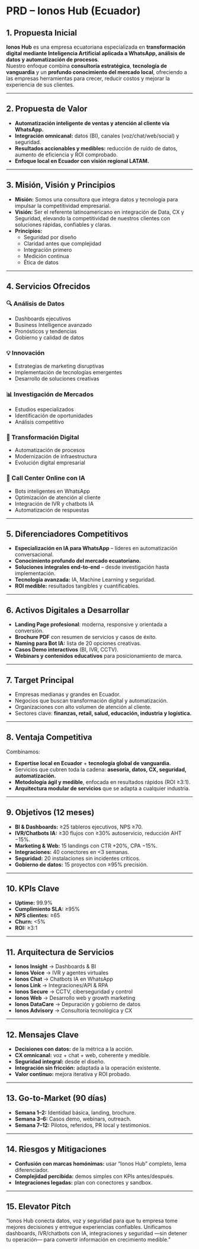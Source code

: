 # PRD – Ionos Hub (Ecuador)

## 1. Propuesta Inicial
**Ionos Hub** es una empresa ecuatoriana especializada en **transformación digital mediante Inteligencia Artificial aplicada a WhatsApp, análisis de datos y automatización de procesos**.  
Nuestro enfoque combina **consultoría estratégica**, **tecnología de vanguardia** y un **profundo conocimiento del mercado local**, ofreciendo a las empresas herramientas para crecer, reducir costos y mejorar la experiencia de sus clientes.

---

## 2. Propuesta de Valor
- **Automatización inteligente de ventas y atención al cliente vía WhatsApp.**  
- **Integración omnicanal:** datos (BI), canales (voz/chat/web/social) y seguridad.  
- **Resultados accionables y medibles:** reducción de ruido de datos, aumento de eficiencia y ROI comprobado.  
- **Enfoque local en Ecuador con visión regional LATAM.**  

---

## 3. Misión, Visión y Principios
- **Misión:** Somos una consultora que integra datos y tecnología para impulsar la competitividad empresarial.  
- **Visión:** Ser el referente latinoamericano en integración de Data, CX y Seguridad, elevando la competitividad de nuestros clientes con soluciones rápidas, confiables y claras.  
- **Principios:**  
  - Seguridad por diseño  
  - Claridad antes que complejidad  
  - Integración primero  
  - Medición continua  
  - Ética de datos  

---

## 4. Servicios Ofrecidos
### 🔍 Análisis de Datos  
- Dashboards ejecutivos  
- Business Intelligence avanzado  
- Pronósticos y tendencias  
- Gobierno y calidad de datos  

### 💡 Innovación  
- Estrategias de marketing disruptivas  
- Implementación de tecnologías emergentes  
- Desarrollo de soluciones creativas  

### 📊 Investigación de Mercados  
- Estudios especializados  
- Identificación de oportunidades  
- Análisis competitivo  

### 🚀 Transformación Digital  
- Automatización de procesos  
- Modernización de infraestructura  
- Evolución digital empresarial  

### 🤖 Call Center Online con IA  
- Bots inteligentes en WhatsApp  
- Optimización de atención al cliente  
- Integración de IVR y chatbots IA  
- Automatización de respuestas  

---

## 5. Diferenciadores Competitivos
- **Especialización en IA para WhatsApp** – líderes en automatización conversacional.  
- **Conocimiento profundo del mercado ecuatoriano.**  
- **Soluciones integrales end-to-end** – desde investigación hasta implementación.  
- **Tecnología avanzada:** IA, Machine Learning y seguridad.  
- **ROI medible:** resultados tangibles y cuantificables.  

---

## 6. Activos Digitales a Desarrollar
- **Landing Page profesional**: moderna, responsive y orientada a conversión.  
- **Brochure PDF** con resumen de servicios y casos de éxito.  
- **Naming para Bot IA:** lista de 20 opciones creativas.  
- **Casos Demo interactivos** (BI, IVR, CCTV).  
- **Webinars y contenidos educativos** para posicionamiento de marca.  

---

## 7. Target Principal
- Empresas medianas y grandes en Ecuador.  
- Negocios que buscan transformación digital y automatización.  
- Organizaciones con alto volumen de atención al cliente.  
- Sectores clave: **finanzas, retail, salud, educación, industria y logística.**  

---

## 8. Ventaja Competitiva
Combinamos:  
- **Expertise local en Ecuador** + **tecnología global de vanguardia.**  
- Servicios que cubren toda la cadena: **asesoría, datos, CX, seguridad, automatización.**  
- **Metodología ágil y medible**, enfocada en resultados rápidos (ROI ≥3:1).  
- **Arquitectura modular de servicios** que se adapta a cualquier industria.  

---

## 9. Objetivos (12 meses)
- **BI & Dashboards:** ≥25 tableros ejecutivos, NPS ≥70.  
- **IVR/Chatbots IA:** ≥30 flujos con ≥30% autoservicio, reducción AHT −15%.  
- **Marketing & Web:** 15 landings con CTR +20%, CPA −15%.  
- **Integraciones:** 40 conectores en <3 semanas.  
- **Seguridad:** 20 instalaciones sin incidentes críticos.  
- **Gobierno de datos:** 15 proyectos con ≥95% precisión.  

---

## 10. KPIs Clave
- **Uptime:** 99.9%  
- **Cumplimiento SLA:** ≥95%  
- **NPS clientes:** ≥65  
- **Churn:** <5%  
- **ROI:** ≥3:1  

---

## 11. Arquitectura de Servicios
- **Ionos Insight** → Dashboards & BI  
- **Ionos Voice** → IVR y agentes virtuales  
- **Ionos Chat** → Chatbots IA en WhatsApp  
- **Ionos Link** → Integraciones/API & RPA  
- **Ionos Secure** → CCTV, ciberseguridad y control  
- **Ionos Web** → Desarrollo web y growth marketing  
- **Ionos DataCare** → Depuración y gobierno de datos  
- **Ionos Advisory** → Consultoría tecnológica y CX  

---

## 12. Mensajes Clave
- **Decisiones con datos:** de la métrica a la acción.  
- **CX omnicanal:** voz + chat + web, coherente y medible.  
- **Seguridad integral:** desde el diseño.  
- **Integración sin fricción:** adaptada a la operación existente.  
- **Valor continuo:** mejora iterativa y ROI probado.  

---

## 13. Go-to-Market (90 días)
- **Semana 1–2:** Identidad básica, landing, brochure.  
- **Semana 3–6:** Casos demo, webinars, outreach.  
- **Semana 7–12:** Pilotos, referidos, PR local y testimonios.  

---

## 14. Riesgos y Mitigaciones
- **Confusión con marcas homónimas:** usar “Ionos Hub” completo, lema diferenciador.  
- **Complejidad percibida:** demos simples con KPIs antes/después.  
- **Integraciones legadas:** plan con conectores y sandbox.  

---

## 15. Elevator Pitch
“Ionos Hub conecta datos, voz y seguridad para que tu empresa tome mejores decisiones y entregue experiencias confiables. Unificamos dashboards, IVR/chatbots con IA, integraciones y seguridad —sin detener tu operación— para convertir información en crecimiento medible.”

